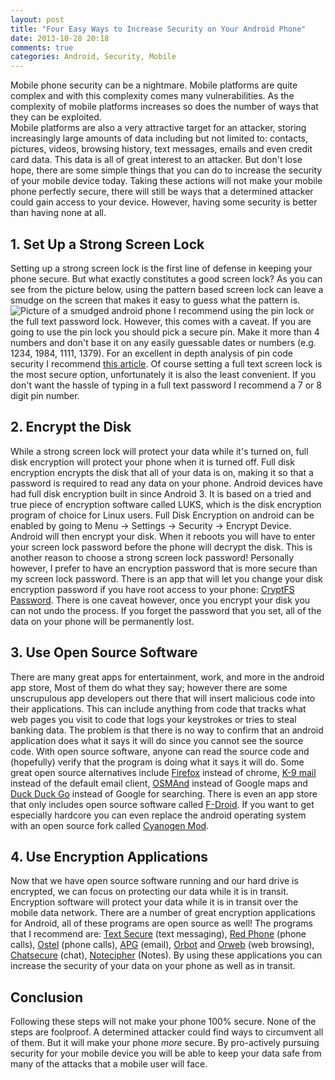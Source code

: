 ```yaml
---
layout: post
title: "Four Easy Ways to Increase Security on Your Android Phone"
date: 2013-10-28 20:18
comments: true
categories: Android, Security, Mobile
---
```

Mobile phone security can be a nightmare.  Mobile platforms are quite complex and with this complexity comes many vulnerabilities.  As the complexity of mobile platforms increases so does the number of ways that they can be exploited.  
Mobile platforms are also a very attractive target for an attacker, storing increasingly large amounts of data including but not limited to: contacts, pictures, videos, browsing history, text messages, emails and even credit card data.  This data is all of great interest to an attacker.  But don't lose hope, there are some simple things that you can do to increase the security of your mobile device today. Taking these actions will not make your mobile phone perfectly secure, there will still be ways that a determined attacker could gain access to your device.  However, having some security is better than having none at all.
## 1. Set Up a Strong Screen Lock
Setting up a strong screen lock is the first line of defense in keeping your phone secure. But what exactly constitutes a good screen lock? As you can see from the picture below, using the pattern based screen lock can leave a smudge on the screen that makes it easy to guess what the pattern is.
![Picture of a smudged android phone](https://guardianproject.info/wp-content/uploads/2012/01/medium_nexus-one-gesture-password-insecure-536x587_01.jpg)
I recommend using the pin lock or the full text password lock.  However, this comes with a caveat.  If you are going to use the pin lock you should pick a secure pin.  Make it more than 4 numbers and don't base it on any easily guessable dates or numbers (e.g. 1234, 1984, 1111, 1379). For an excellent in depth analysis of pin code security I recommend [this article](http://www.datagenetics.com/blog/september32012/). Of course setting a full text screen lock is the most secure option, unfortunately it is also the least convenient. If you don't want the hassle of typing in a full text password I recommend a 7 or 8 digit pin number.
## 2. Encrypt the Disk
While a strong screen lock will protect your data while it's turned on, full disk encryption will protect your phone when it is turned off. Full disk encryption encrypts the disk that all of your data is on, making it so that a password is required to read any data on your phone.
Android devices have had full disk encryption built in since Android 3. It is based on a tried and true piece of encryption software called LUKS, which is the disk encryption program of choice for Linux users. Full Disk Encryption on android can be enabled by going to Menu -> Settings -> Security -> Encrypt Device. Android will then encrypt your disk. When it reboots you will have to enter your screen lock password before the phone will decrypt the disk. This is another reason to choose a strong screen lock password! 
Personally however, I prefer to have an encryption password that is more secure than my screen lock password.  There is an app that will let you change your disk encryption password if you have root access to your phone: [CryptFS Password](https://github.com/nelenkov/cryptfs-password-manager). There is one caveat however, once you encrypt your disk you can not undo the process. If you forget the password that you set, all of the data on your phone will be permanently lost.
## 3. Use Open Source Software
There are many great apps for entertainment, work, and more in the android app store, Most of them do what they say; however there are some unscrupulous app developers out there that will insert malicious code into their applications. This can include anything from code that tracks what web pages you visit to code that logs your keystrokes or tries to steal banking data. The problem is that there is no way to confirm that an android application does what it says it will do since you cannot see the source code. With open source software, anyone can read the source code and (hopefully) verify that the program is doing what it says it will do. Some great open source alternatives include [Firefox](https://play.google.com/store/apps/details?id=org.mozilla.firefox) instead of chrome, [K-9 mail](https://play.google.com/store/apps/details?id=com.fsck.k9) instead of the default email client, [OSMAnd](https://play.google.com/store/apps/details?id=net.osmand) instead of Google maps and [Duck Duck Go](https://play.google.com/store/apps/details?id=com.duckduckgo.mobile.android) instead of Google for searching. There is even an app store that only includes open source software called [F-Droid](https://f-droid.org/). If you want to get especially hardcore you can even replace the android operating system with an open source fork called [Cyanogen Mod](https://f-droid.org/).
## 4. Use Encryption Applications
Now that we have open source software running and our hard drive is encrypted, we can focus on protecting our data while it is in transit. Encryption software will protect your data while it is in transit over the mobile data network. There are a number of great encryption applications for Android, all of these programs are open source as well! The programs that I recommend are: [Text Secure](https://play.google.com/store/apps/details?id=org.thoughtcrime.securesms) (text messaging),  [Red Phone](https://play.google.com/store/apps/details?id=org.thoughtcrime.redphone) (phone calls), [Ostel](https://ostel.co/) (phone calls), [APG](https://play.google.com/store/apps/details?id=org.thialfihar.android.apg) (email), [Orbot](https://play.google.com/store/apps/details?id=org.torproject.android) and [Orweb](https://play.google.com/store/apps/details?id=org.torproject.android) (web browsing), [Chatsecure](https://play.google.com/store/apps/details?id=info.guardianproject.otr.app.im) (chat), [Notecipher](https://play.google.com/store/apps/details?id=info.guardianproject.notepadbot) (Notes).
By using these applications you can increase the security of your data on your phone as well as in transit. 
## Conclusion
Following these steps will not make your phone 100% secure. None of the steps are foolproof. A determined attacker could find ways to circumvent all of them. But it will make your phone *more* secure. By pro-actively pursuing security for your mobile device you will be able to keep your data safe from many of the attacks that a mobile user will face.
